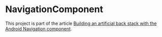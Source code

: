 # NavigationComponent

This project is part of the article [Building an artificial back stack with the Android Navigation component](https://medinaerik.com/building-an-artificial-back-stack-with-the-android-navigation-component).
